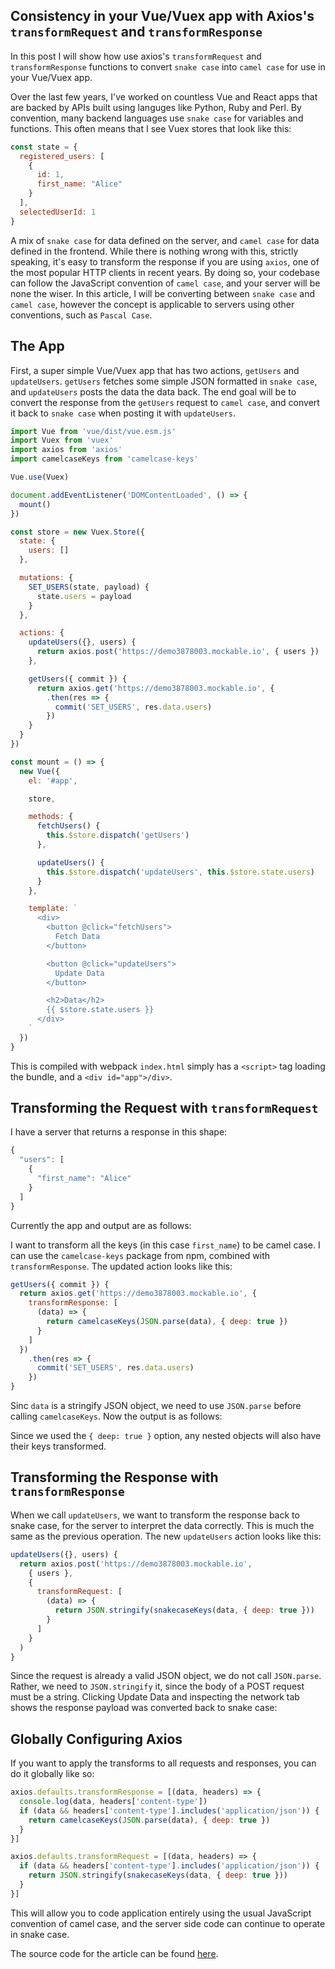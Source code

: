 ## Consistency in your Vue/Vuex app with Axios's `transformRequest` and `transformResponse`

In this post I will show how use axios's `transformRequest` and `transformResponse` functions to convert `snake case` into `camel case` for use in your Vue/Vuex app. 

Over the last few years, I've worked on countless Vue and React apps that are backed by APIs built using languges like Python, Ruby and Perl. By convention, many backend languages use `snake case` for variables and functions. This often means that I see Vuex stores that look like this:

```js
const state = {
  registered_users: [
    {
      id: 1,
      first_name: "Alice"
    }
  ],
  selectedUserId: 1
}
```

A mix of `snake case` for data defined on the server, and `camel case` for data defined in the frontend. While there is nothing wrong with this, strictly speaking, it's easy to transform the response if you are using `axios`, one of the most popular HTTP clients in recent years. By doing so, your codebase can follow the JavaScript convention of `camel case`, and your server will be none the wiser. In this article, I will be converting between `snake case` and `camel case`, however the concept is applicable to servers using other conventions, such as `Pascal Case`.

## The App

First, a super simple Vue/Vuex app that has two actions, `getUsers` and `updateUsers`. `getUsers` fetches some simple JSON formatted in `snake case`, and `updateUsers` posts the data the data back. The end goal will be to convert the response from the `getUsers` request to `camel case`, and convert it back to `snake case` when posting it with `updateUsers`.

```js
import Vue from 'vue/dist/vue.esm.js'
import Vuex from 'vuex'
import axios from 'axios'
import camelcaseKeys from 'camelcase-keys'

Vue.use(Vuex)

document.addEventListener('DOMContentLoaded', () => {
  mount()
})

const store = new Vuex.Store({
  state: {
    users: []
  },

  mutations: {
    SET_USERS(state, payload) {
      state.users = payload
    }
  },

  actions: {
    updateUsers({}, users) {
      return axios.post('https://demo3878003.mockable.io', { users })
    },

    getUsers({ commit }) {
      return axios.get('https://demo3878003.mockable.io', {
        .then(res => {
          commit('SET_USERS', res.data.users)
        })
    }
  }
})

const mount = () => {
  new Vue({
    el: '#app',

    store,

    methods: {
      fetchUsers() {
        this.$store.dispatch('getUsers')
      },

      updateUsers() {
        this.$store.dispatch('updateUsers', this.$store.state.users)
      }
    },

    template: `
      <div>
        <button @click="fetchUsers">
          Fetch Data
        </button>

        <button @click="updateUsers">
          Update Data
        </button>

        <h2>Data</h2>
        {{ $store.state.users }}
      </div>
    `
  })
}
```

This is compiled with webpack `index.html` simply has a `<script>` tag loading the bundle, and a `<div id="app">/div>`.

## Transforming the Request with `transformRequest`

I have a server that returns a response in this shape:

```js
{
  "users": [
    {  
      "first_name": "Alice" 
    }
  ]
}
```

Currently the app and output are as follows:

[](https://github.com/lmiller1990/axios-transform-example/blob/master/ss_1.png?raw=true)

I want to transform all the keys (in this case `first_name`) to be camel case. I can use the `camelcase-keys` package from npm, combined with `transformResponse`. The updated action looks like this:

```js
getUsers({ commit }) {
  return axios.get('https://demo3878003.mockable.io', {
    transformResponse: [
      (data) => {
        return camelcaseKeys(JSON.parse(data), { deep: true })
      }
    ]
  })
    .then(res => {
      commit('SET_USERS', res.data.users)
    })
}
```

Sinc `data` is a stringify JSON object, we need to use `JSON.parse` before calling `camelcaseKeys`. Now the output is as follows:

[](https://github.com/lmiller1990/axios-transform-example/blob/master/ss_2.png?raw=true)

Since we used the `{ deep: true }` option, any nested objects will also have their keys transformed.

## Transforming the Response with `transformResponse`

When we call `updateUsers`, we want to transform the response back to snake case, for the server to interpret the data correctly. This is much the same as the previous operation. The new `updateUsers` action looks like this:

```js
updateUsers({}, users) {
  return axios.post('https://demo3878003.mockable.io', 
    { users },
    {
      transformRequest: [
        (data) => {
          return JSON.stringify(snakecaseKeys(data, { deep: true }))
        }
      ]
    }
  )
}
```

Since the request is already a valid JSON object, we do not call `JSON.parse`. Rather, we need to `JSON.stringify` it, since the body of a POST request must be a string. Clicking Update Data and inspecting the network tab shows the response payload was converted back to snake case:

[](https://github.com/lmiller1990/axios-transform-example/blob/master/ss_3.png?raw=true)

## Globally Configuring Axios

If you want to apply the transforms to all requests and responses, you can do it globally like so:

```js
axios.defaults.transformResponse = [(data, headers) => {
  console.log(data, headers['content-type'])
  if (data && headers['content-type'].includes('application/json')) {
    return camelcaseKeys(JSON.parse(data), { deep: true })
  }
}]

axios.defaults.transformRequest = [(data, headers) => {
  if (data && headers['content-type'].includes('application/json')) {
    return JSON.stringify(snakecaseKeys(data, { deep: true }))
  }
}]
```

This will allow you to code application entirely using the usual JavaScript convention of camel case, and the server side code can continue to operate in snake case.

The source code for the article can be found [here]().
